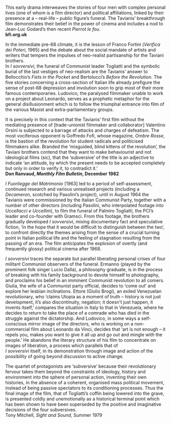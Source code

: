 
This early drama interweaves the stories of four men with complex personal lives (one of whom is a film director) and political affiliations, linked by their presence at a – real-life – public figure’s funeral. The Tavianis’ breakthrough film demonstrates their belief in the power of cinema and includes a nod to Jean-Luc Godard’s then recent _Pierrot le fou_.  
**bfi.org.uk**

In the immediate pre-68 climate, it is the lesson of Franco Fortini (_Verifica dei Poteri_, 1965) and the debate about the social mandate of artists and writers that tempers the impulses of neo-realist partisanship for the Taviani brothers.  
In _I sovversivi_, the funeral of Communist leader Togliatti and the symbolic burial of the last vestiges of neo-realism are the Tavianis’ answer to Bellocchio’s _Fists in the Pocket_ and Bertolucci’s _Before the Revolution_. The five stories concerning a cross-section of Italian life already prefigure the sense of post-68 depression and involution soon to grip most of their more famous contemporaries. Ludovico, the paralysed filmmaker unable to work on a project about Leonardo, serves as a prophetic metaphor for the general disillusionment which is to follow the triumphal entrance into film of the various Maoist and extra-parliamentary groups.

It is precisely in this context that the Tavianis’ first film without the mediating presence of [trade-unionist filmmaker and collaborator] Valentino Orsini is subjected to a barrage of attacks and charges of defeatism. The most vociferous opponent is Goffredo Fofi, whose magazine, _Ombre Rosse_, is the bastion of the revolution for student radicals and politicised filmmakers alike. Branded the ‘misguided, blind kittens of the revolution’, the Taviani brothers contend that they want to make behaviourist and not ideological films (sic), that the ‘subversive’ of the title is an adjective to indicate ‘an attitude, by which the present needs to be accepted completely but only in order to verify it, to contradict it.’  
**Don Ranvaud, _Monthly Film Bulletin_, December 1982**

_I Fuorilegge del Matrimonio_ [1963] led to a period of self-assessment, continued research and various unrealised projects (including a _Decameron_, scotched by Pasolini’s project), until in August 1964 the Tavianis were commissioned by the Italian Communist Party, together with a number of other directors (including Pasolini, who interpolated footage into _Uccellacci e Uccellim_), to film the funeral of Palmiro Togliatti, the PCI’s leader and co-founder with Gramsci. From this footage, the brothers gradually developed  _I sovversivi_, mixing documentary fact and speculative fiction, ‘in the hope that it would be difficult to distinguish between the two’, to confront directly the themes arising from the sense of a crucial turning point in Italian political life and the feeling of stagnation resulting from the passing of an era. The film anticipates the explosion of overtly (and frequently glossy) political cinema after 1968.

_I sovversivi_ traces the separate but parallel liberating personal crises of four militant Communist observers of the funeral. Ermanno (played by the prominent folk singer Lucio Dalla), a philosophy graduate, is in the process of breaking with his family background to devote himself to photography, and proclaims his belief in an imminent Communist revolution to all comers. Giulia, the wife of a Communist party official, decides to ‘come out’ and explore her lesbian inclinations. Ettore (Giulio Brogi), an exiled Venezuelan revolutionary, who ‘claims Utopia as a moment of truth – history is not just development, it’s also discontinuity, negation; it doesn’t just happen, it invents itself,’ compares the situation in Italy to that in Venezuela, where he decides to return to take the place of a comrade who has died in the struggle against the dictatorship. And Ludovico, in some ways a self-conscious mirror image of the directors, who is working on a non-commercial film about Leonardo da Vinci, decides that ‘art is not enough – it repels you, makes you want to give it all up and go out and mingle with the people.’ He abandons the literary structure of his film to concentrate on images of liberation, a process which parallels that of  
_I sovversivi_ itself, in its demonstration through image and action of the possibility of going beyond discussion to active change.

The quartet of protagonists are ‘subversive’ because their revolutionary fervour takes them beyond the constraints of ideology, history and environment into the sphere of personal action, inventing their own histories, in the absence of a coherent, organised mass political movement, instead of being passive spectators to its conditioning processes. Thus the final image of the film, that of Togliatti’s coffin being lowered into the grave, is presented coldly and unemotionally as a historical terminal point which has been shown to have been superseded by the positive and imaginative decisions of the four subversives.  
Tony Mitchell, _Sight and Sound_, Summer 1979
<!--stackedit_data:
eyJoaXN0b3J5IjpbMzEyNjk1NjE0XX0=
-->